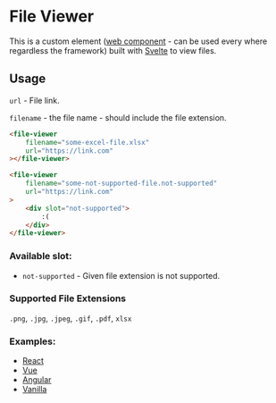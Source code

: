 # File Viewer

This is a custom element ([web component](https://developer.mozilla.org/en-US/docs/Web/Web_Components) - can be used every where regardless the framework) built with [Svelte](https://svelte.dev/) to view files.

## Usage

`url` - File link.

`filename` - the file name - should include the file extension.

```html
<file-viewer
    filename="some-excel-file.xlsx"
    url="https://link.com"
></file-viewer>
```

```html
<file-viewer
    filename="some-not-supported-file.not-supported"
    url="https://link.com"
>
    <div slot="not-supported">
        :(
    </div>
</file-viewer>
```

### Available slot:

-   `not-supported` - Given file extension is not supported.

### Supported File Extensions

`.png`, `.jpg`, `.jpeg`, `.gif`, `.pdf`, `xlsx`

### Examples:

-   [React](https://codesandbox.io/s/tender-platform-rlxs1)
-   [Vue](https://codesandbox.io/s/tender-platform-rlxs1)
-   [Angular](https://codesandbox.io/s/dreamy-goldstine-e9pso)
-   [Vanilla](https://codesandbox.io/s/vigorous-moon-ghy8w)

